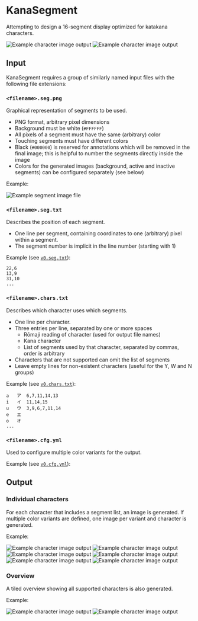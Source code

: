 # KanaSegment

Attempting to design a 16-segment display optimized for katakana characters.

![Example character image output](../designs/v1/output/00_overview.light.png)
![Example character image output](../designs/v1/output/00_overview.dark.png)

## Input

KanaSegment requires a group of similarly named input files with the following file extensions:

### `<filename>.seg.png`

Graphical representation of segments to be used.

- PNG format, arbitrary pixel dimensions
- Background must be white (`#FFFFFF`)
- All pixels of a segment must have the same (arbitrary) color
- Touching segments must have different colors
- Black (`#000000`) is reserved for annotations which will be removed in the final image; this is helpful to number the segments directly inside the image
- Colors for the generated images (background, active and inactive segments) can be configured separately (see below)

Example:

![Example segment image file](../designs/v0/v0.seg.png)

### `<filename>.seg.txt`

Describes the position of each segment. 
- One line per segment, containing coordinates to one (arbitrary) pixel within a segment. 
- The segment number is implicit in the line number (starting with 1) 

Example (see [`v0.seg.txt`](../designs/v0/v0.seg.txt)):
```
22,6
13,9
31,10
...
```

### `<filename>.chars.txt`

Describes which character uses which segments.

- One line per character.
- Three entries per line, separated by one or more spaces
  - Rōmaji reading of character (used for output file names)
  - Kana character
  - List of segments used by that character, separated by commas, order is arbitrary
- Characters that are not supported can omit the list of segments
- Leave empty lines for non-existent characters (useful for the Y, W and N groups)

Example (see [`v0.chars.txt`](../designs/v0/v0.chars.txt)):
```
a   ア  6,7,11,14,13
i   イ  11,14,15
u   ウ  3,9,6,7,11,14
e   エ
o   オ  
...
```

### `<filename>.cfg.yml`

Used to configure multiple color variants for the output.

Example (see [`v0.cfg.yml`](../designs/v0/v0.cfg.yml)):


## Output

### Individual characters

For each character that includes a segment list, an image is generated.
If multiple color variants are defined, one image per variant and character is generated.

Example:

![Example character image output](../designs/v0/output/01_a.light.png)
![Example character image output](../designs/v0/output/02_i.light.png)
![Example character image output](../designs/v0/output/03_u.light.png)
![Example character image output](../designs/v0/output/01_a.dark.png)
![Example character image output](../designs/v0/output/02_i.dark.png)
![Example character image output](../designs/v0/output/03_u.dark.png)

### Overview

A tiled overview showing all supported characters is also generated.

Example:

![Example character image output](../designs/v0/output/00_overview.light.png)
![Example character image output](../designs/v0/output/00_overview.dark.png)
